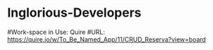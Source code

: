 # Inglorious-Developers




#Work-space in Use: Quire
#URL: https://quire.io/w/To_Be_Named_App/11/CRUD_Reserva?view=board
